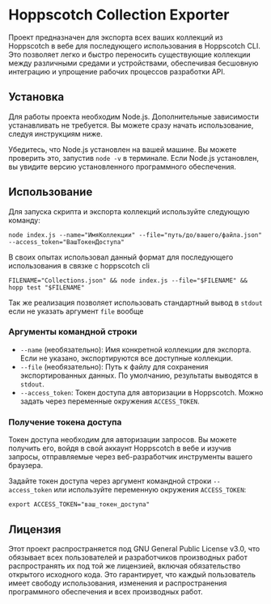 # Hoppscotch Collection Exporter

Проект предназначен для экспорта всех ваших коллекций из Hoppscotch в вебе для последующего использования в Hoppscotch CLI. Это позволяет легко и быстро переносить существующие коллекции между различными средами и устройствами, обеспечивая бесшовную интеграцию и упрощение рабочих процессов разработки API.

## Установка

Для работы проекта необходим Node.js. Дополнительные зависимости устанавливать не требуется. Вы можете сразу начать использование, следуя инструкциям ниже.

Убедитесь, что Node.js установлен на вашей машине. Вы можете проверить это, запустив `node -v` в терминале. Если Node.js установлен, вы увидите версию установленного программного обеспечения.

## Использование

Для запуска скрипта и экспорта коллекций используйте следующую команду:

`node index.js --name="ИмяКоллекции" --file="путь/до/вашего/файла.json" --access_token="ВашТокенДоступа"`

В своих опытах использовал данный формат для последующего использования в связке с hoppscotch cli

`FILENAME="Collections.json" && node index.js --file="$FILENAME" && hopp test "$FILENAME"`

Так же реализация позволяет использовать стандартный вывод в `stdout` если не указать аргумент `file` вообще

### Аргументы командной строки

- `--name` (необязательно): Имя конкретной коллекции для экспорта. Если не указано, экспортируются все доступные коллекции.
- `--file` (необязательно): Путь к файлу для сохранения экспортированных данных. По умолчанию, результаты выводятся в `stdout`.
- `--access_token`: Токен доступа для авторизации в Hoppscotch. Можно задать через переменные окружения `ACCESS_TOKEN`.

### Получение токена доступа

Токен доступа необходим для авторизации запросов. Вы можете получить его, войдя в свой аккаунт Hoppscotch в вебе и изучив запросы, отправляемые через веб-разработчик инструменты вашего браузера.

Задайте токен доступа через аргумент командной строки `--access_token` или используйте переменную окружения `ACCESS_TOKEN`:

`export ACCESS_TOKEN="ваш_токен_доступа"`

## Лицензия

Этот проект распространяется под GNU General Public License v3.0, что обязывает всех пользователей и разработчиков производных работ распространять их под той же лицензией, включая обязательство открытого исходного кода. Это гарантирует, что каждый пользователь имеет свободу использования, изменения и распространения программного обеспечения и всех производных работ.
